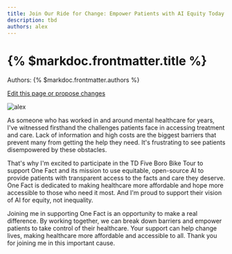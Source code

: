 ```yaml
---
title: Join Our Ride for Change: Empower Patients with AI Equity Today
description: tbd
authors: alex
---
```


# {% $markdoc.frontmatter.title %}

Authors: {% $markdoc.frontmatter.authors %}

[Edit this page or propose changes](https://github.com/onefact/onefact.org/edit/main/pages/five-boro-bike-tour/alex.md)

![alex](/images/five-boro-bike-tour/alex.jpg)


As someone who has worked in and around mental healthcare for years, I've witnessed firsthand the challenges patients face in accessing treatment and care. Lack of information and high costs are the biggest barriers that prevent many from getting the help they need. It's frustrating to see patients disempowered by these obstacles.

That's why I'm excited to participate in the TD Five Boro Bike Tour to support One Fact and its mission to use equitable, open-source AI to provide patients with transparent access to the facts and care they deserve. One Fact is dedicated to making healthcare more affordable and hope more accessible to those who need it most. And I'm proud to support their vision of AI for equity, not inequality.

Joining me in supporting One Fact is an opportunity to make a real difference. By working together, we can break down barriers and empower patients to take control of their healthcare. Your support can help change lives, making healthcare more affordable and accessible to all. Thank you for joining me in this important cause.

